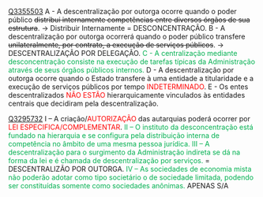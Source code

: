 [Q3355503](https://www.qconcursos.com/questoes-de-concursos/questoes/d6b3a400-32)
A - A descentralização por outorga ocorre quando o poder público ~~distribui internamente competências entre diversos órgãos de sua estrutura~~. -> Distribuir Internamente = DESCONCENTRAÇÃO.
B - A descentralização por outorga ocorrerá quando o poder público transfere ~~unilateralmente, por contrato, a execução de serviços públicos~~. -> DESCENTRALIZAÇÃO POR DELEGAÇÃO.
<span style="color:rgb(0, 176, 80)">C - A centralização mediante desconcentração consiste na execução de tarefas típicas da Administração através de seus órgãos públicos internos.</span>
D - A descentralização por outorga ocorre quando o Estado transfere à uma entidade a titularidade e a execução de serviços públicos por tempo <span style="color:rgb(255, 0, 0)">INDETERMINADO</span>. 
E - Os entes descentralizados <span style="color:rgb(255, 0, 0)">NÃO ESTÃO</span> hierarquicamente vinculados às entidades centrais que decidiram pela descentralização.

[Q3295732](https://www.qconcursos.com/questoes-de-concursos/questoes/00812356-19)
I – A criação/<span style="color:rgb(255, 0, 0)">AUTORIZAÇÃO</span> das autarquias poderá ocorrer por <span style="color:rgb(255, 0, 0)">LEI ESPECIFICA/COMPLEMENTAR</span>.
<span style="color:rgb(0, 176, 80)">II – O instituto da desconcentração está fundado na hierarquia e se configura pela distribuição interna de competência no âmbito de uma mesma pessoa jurídica.  </span>
<span style="color:rgb(0, 176, 80)">III – A descentralização para o surgimento da Administração indireta se dá na forma da lei e é chamada de descentralização por serviços.  </span> = DESCENTRALIZÃO POR OUTORGA.
<span style="color:rgb(0, 176, 80)">IV – As sociedades de economia mista não poderão adotar como tipo societário o de sociedade limitada, podendo ser constituídas somente como sociedades anônimas.</span> APENAS S/A
